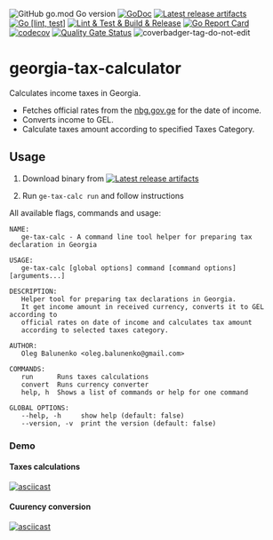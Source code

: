 ![GitHub go.mod Go version](https://img.shields.io/github/go-mod/go-version/obalunenko/georgia-tax-calculator)
[![GoDoc](https://godoc.org/github.com/obalunenko/georgia-tax-calculator?status.svg)](https://godoc.org/github.com/obalunenko/georgia-tax-calculator)
[![Latest release artifacts](https://img.shields.io/github/v/release/obalunenko/georgia-tax-calculator)](https://github.com/obalunenko/georgia-tax-calculator/releases/latest)
[![Go [lint, test]](https://github.com/obalunenko/georgia-tax-calculator/actions/workflows/go.yml/badge.svg)](https://github.com/obalunenko/georgia-tax-calculator/actions/workflows/go.yml)
[![Lint & Test & Build & Release](https://github.com/obalunenko/georgia-tax-calculator/actions/workflows/release.yml/badge.svg)](https://github.com/obalunenko/georgia-tax-calculator/actions/workflows/release.yml)
[![Go Report Card](https://goreportcard.com/badge/github.com/obalunenko/georgia-tax-calculator)](https://goreportcard.com/report/github.com/obalunenko/georgia-tax-calculator)
[![codecov](https://codecov.io/gh/obalunenko/georgia-tax-calculator/branch/master/graph/badge.svg)](https://codecov.io/gh/obalunenko/georgia-tax-calculator)
[![Quality Gate Status](https://sonarcloud.io/api/project_badges/measure?project=obalunenko_georgia-tax-calculator&metric=alert_status)](https://sonarcloud.io/summary/overall?id=obalunenko_georgia-tax-calculator)
![coverbadger-tag-do-not-edit](https://img.shields.io/badge/coverage-74.65%25-brightgreen?longCache=true&style=flat)

# georgia-tax-calculator

Calculates income taxes in Georgia.

- Fetches official rates from the [nbg.gov.ge](https://nbg.gov.ge) for the date of income.
- Converts income to GEL.
- Calculate taxes amount according to specified Taxes Category.

## Usage

1. Download binary
   from [![Latest release artifacts](https://img.shields.io/badge/artifacts-download-blue.svg)](https://github.com/obalunenko/georgia-tax-calculator/releases/latest)

2. Run `ge-tax-calc run` and follow instructions

All available flags, commands and usage:

```text
NAME:
   ge-tax-calc - A command line tool helper for preparing tax declaration in Georgia 

USAGE:
   ge-tax-calc [global options] command [command options] [arguments...]

DESCRIPTION:
   Helper tool for preparing tax declarations in Georgia.
   It get income amount in received currency, converts it to GEL according to
   official rates on date of income and calculates tax amount
   according to selected taxes category.

AUTHOR:
   Oleg Balunenko <oleg.balunenko@gmail.com>

COMMANDS:
   run      Runs taxes calculations
   convert  Runs currency converter
   help, h  Shows a list of commands or help for one command

GLOBAL OPTIONS:
   --help, -h     show help (default: false)
   --version, -v  print the version (default: false)
```

### Demo

#### Taxes calculations

[![asciicast](https://asciinema.org/a/rqN2ZwN72LNAfRQoGdmJmV4j5.svg)](https://asciinema.org/a/rqN2ZwN72LNAfRQoGdmJmV4j5)

#### Cuurency conversion

[![asciicast](https://asciinema.org/a/DhjfE2pOQa2PteSqKgOIYMBA5.svg)](https://asciinema.org/a/DhjfE2pOQa2PteSqKgOIYMBA5)
